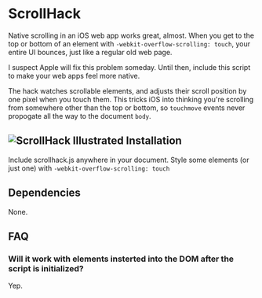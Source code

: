 ScrollHack
==========
Native scrolling in an iOS web app works great, almost. When you get to the top or bottom of an element with <code>-webkit-overflow-scrolling: touch</code>, your entire UI bounces, just like a regular old web page.

I suspect Apple will fix this problem someday. Until then, include this script to make your web apps feel more native.

The hack watches scrollable elements, and adjusts their scroll position by one pixel when you touch them. This tricks iOS into thinking you're scrolling from somewhere other than the top or bottom, so <code>touchmove</code> events never propogate all the way to the document <code>body</code>.

![ScrollHack Illustrated](//github.com/chrisfrank/scrollhack/scrollhack.jpg)
Installation
------------
Include scrollhack.js anywhere in your document.
Style some elements (or just one) with <code>-webkit-overflow-scrolling: touch</code>

Dependencies
------------
None.

FAQ
---
### Will it work with elements insterted into the DOM after the script is initialized?
Yep.
